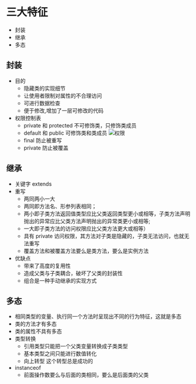 # 三大特征

- 封装
- 继承
- 多态

## 封装

- 目的
  - 隐藏类的实现细节
  - 让使用者限制对属性的不合理访问
  - 可进行数据检查
  - 便于修改,增加了一层可修改的代码
- 权限控制表
  - private 和 protected 不可修饰类，只修饰类成员
  - default 和 public 可修饰类和类成员
    ![权限](./img/permiss.png)
  - final 防止被重写
  - private 防止被覆盖  

## 继承

- 关键字 extends
- 重写
  - 两同两小一大
  - 两同即方法名、形参列表相同；
  - 两小即子类方法返回值类型应比父类返回类型更小或相等，子类方法声明抛出的异常应比父类方法声明抛出的异常类更小或相等;
  - 一大即子类方法的访问权限应比父类方法更大或相等）
  - 具有 private 访问权限，其方法对子类是隐藏的，子类无法访问，也就无法重写
  - 覆盖方法和被覆盖方法要么是类方法，要么是实例方法
- 优缺点
  - 带来了高度的复用性
  - 造成父类与子类耦合，破坏了父类的封装性
  - 组合是一种手动继承的实现方式  

## 多态

- 相同类型的变量、执行同一个方法时呈现出不同的行为特征，这就是多态
- 类的方法才有多态
- 类的属性不具有多态
- 类型转换
  - 引用类型只能把一个父类变量转换成子类类型
  - 基本类型之间只能进行数值转化
  - 向上转型 这个转型总是成功的
- instanceof
  - 前面操作数要么与后面的类相同，要么是后面类的父类

